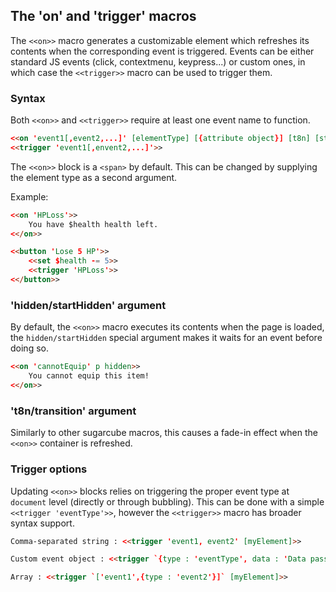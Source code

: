 ## The 'on' and 'trigger' macros ##

The `<<on>>` macro generates a customizable element which refreshes its contents when the corresponding event is triggered. Events can be either standard JS events (click, contextmenu, keypress...) or custom ones, in which case the `<<trigger>>` macro can be used to trigger them.

### Syntax ###

Both `<<on>>` and `<<trigger>>` require at least one event name to function.
```html
<<on 'event1[,event2,...]' [elementType] [{attribute object}] [t8n] [startHidden/hidden]>> ...content... <</on>>
<<trigger 'event1[,envent2,...]'>>
```

The `<<on>>` block is a `<span>` by default. This can be changed by supplying the element type as a second argument.

Example:

```html
<<on 'HPLoss'>>
	You have $health health left.
<</on>>

<<button 'Lose 5 HP'>>
	<<set $health -= 5>>
	<<trigger 'HPLoss'>>
<</button>>
```

### 'hidden/startHidden' argument ###

By default, the `<<on>>` macro executes its contents when the page is loaded, the `hidden/startHidden` special argument makes it waits for an event before doing so.

```html
<<on 'cannotEquip' p hidden>>
	You cannot equip this item!
<</on>>
```

### 't8n/transition' argument ###

Similarly to other sugarcube macros, this causes a fade-in effect when the `<<on>>` container is refreshed.

### Trigger options ###

Updating `<<on>>` blocks relies on triggering the proper event type at `document` level (directly or through bubbling). This can be done with a simple `<<trigger 'eventType'>>`, however the `<<trigger>>` macro has broader syntax support.

```html
Comma-separated string : <<trigger 'event1, event2' [myElement]>>

Custom event object : <<trigger `{type : 'eventType', data : 'Data passed with the event object.'}` [myElement]>>

Array : <<trigger `['event1',{type : 'event2'}]` [myElement]>>
```

